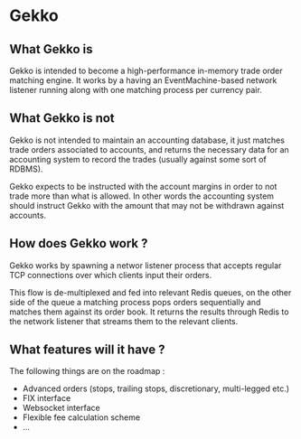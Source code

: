 Gekko
=

## What Gekko is
Gekko is intended to become a high-performance in-memory trade order matching engine. It works by a having an EventMachine-based network listener running along with one matching process per currency pair.

## What Gekko is not
Gekko is not intended to maintain an accounting database, it just matches trade orders associated to accounts, and returns the necessary data for an accounting system to record the trades (usually against some sort of RDBMS).

Gekko expects to be instructed with the account margins in order to not trade more than what is allowed. In other words the accounting system should instruct Gekko with the amount that may not be withdrawn against accounts.

## How does Gekko work ?
Gekko works by spawning a networ listener process that accepts regular TCP connections over which clients input their orders.

This flow is de-multiplexed and fed into relevant Redis queues, on the other side of the queue a matching process pops orders sequentially and matches them against its order book. It returns the results through Redis to the network listener that streams them to the relevant clients.

## What features will it have ?
The following things are on the roadmap :

* Advanced orders (stops, trailing stops, discretionary, multi-legged etc.)
* FIX interface
* Websocket interface
* Flexible fee calculation scheme
* ...

